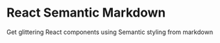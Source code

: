 
# React Semantic Markdown

Get glittering React components using Semantic styling from markdown




 

